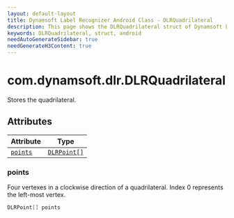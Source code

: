 ```yaml
---
layout: default-layout
title: Dynamsoft Label Recognizer Android Class - DLRQuadrilateral
description: This page shows the DLRQuadrilateral struct of Dynamsoft Label Recognizer for Android Language.
keywords: DLRQuadrilateral, struct, android
needAutoGenerateSidebar: true
needGenerateH3Content: true
---
```



# com.dynamsoft.dlr.DLRQuadrilateral
Stores the quadrilateral.  


## Attributes
  
| Attribute | Type |
|---------- | ---- |
| [`points`](#points) | [`DLRPoint[]`](dlr-point.md) |


### points
Four vertexes in a clockwise direction of a quadrilateral. Index 0 represents the left-most vertex. 
```java
DLRPoint[] points
```



